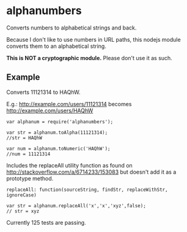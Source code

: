 # alphanumbers
Converts numbers to alphabetical strings and back.

Because I don't like to use numbers in URL paths, this nodejs module converts them to an alphabetical string.

**This is NOT a cryptographic module.** Please don't use it as such.

## Example

Converts 11121314 to HAQhW.

E.g.: http://example.com/users/11121314 becomes http://example.com/users/HAQhW

```
var alphanum = require('alphanumbers');

var str = alphanum.toAlpha(11121314);
//str = HAQhW

var num = alphanum.toNumeric('HAQhW');
//num = 11121314
```

Includes the replaceAll utility function as found on http://stackoverflow.com/a/6714233/153083 but doesn't add it as a prototype method.

`replaceAll: function(sourceString, findStr, replaceWithStr, ignoreCase)`

```
var str = alphanum.replaceAll('x','x','xyz',false); 
// str = xyz
```



Currently 125 tests are passing.
